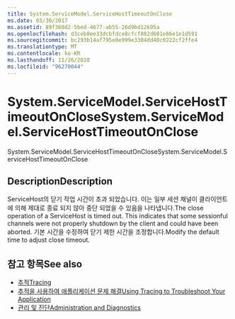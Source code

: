 ```yaml
---
title: System.ServiceModel.ServiceHostTimeoutOnClose
ms.date: 03/30/2017
ms.assetid: 89f360d2-5bed-4677-ab55-26d9bd12695a
ms.openlocfilehash: d3ceb8ee33dcbfdce8cfcf882d601e86e1e1d591
ms.sourcegitcommit: bc293b14af795e0e999e3304dd40c0222cf2ffe4
ms.translationtype: MT
ms.contentlocale: ko-KR
ms.lasthandoff: 11/26/2020
ms.locfileid: "96270044"
---
```

# <a name="systemservicemodelservicehosttimeoutonclose"></a><span data-ttu-id="cec46-102">System.ServiceModel.ServiceHostTimeoutOnClose</span><span class="sxs-lookup"><span data-stu-id="cec46-102">System.ServiceModel.ServiceHostTimeoutOnClose</span></span>

<span data-ttu-id="cec46-103">System.ServiceModel.ServiceHostTimeoutOnClose</span><span class="sxs-lookup"><span data-stu-id="cec46-103">System.ServiceModel.ServiceHostTimeoutOnClose</span></span>  
  
## <a name="description"></a><span data-ttu-id="cec46-104">Description</span><span class="sxs-lookup"><span data-stu-id="cec46-104">Description</span></span>  

 <span data-ttu-id="cec46-105">ServiceHost의 닫기 작업 시간이 초과 되었습니다. 이는 일부 세션 채널이 클라이언트에 의해 제대로 종료 되지 않아 중단 되었을 수 있음을 나타냅니다.</span><span class="sxs-lookup"><span data-stu-id="cec46-105">The close operation of a ServiceHost is timed out. This indicates that some sessionful channels were not properly shutdown by the client and could have been aborted.</span></span> <span data-ttu-id="cec46-106">기본 시간을 수정하여 닫기 제한 시간을 조정합니다.</span><span class="sxs-lookup"><span data-stu-id="cec46-106">Modify the default time to adjust close timeout.</span></span>  
  
## <a name="see-also"></a><span data-ttu-id="cec46-107">참고 항목</span><span class="sxs-lookup"><span data-stu-id="cec46-107">See also</span></span>

- [<span data-ttu-id="cec46-108">추적</span><span class="sxs-lookup"><span data-stu-id="cec46-108">Tracing</span></span>](index.md)
- [<span data-ttu-id="cec46-109">추적을 사용하여 애플리케이션 문제 해결</span><span class="sxs-lookup"><span data-stu-id="cec46-109">Using Tracing to Troubleshoot Your Application</span></span>](using-tracing-to-troubleshoot-your-application.md)
- [<span data-ttu-id="cec46-110">관리 및 진단</span><span class="sxs-lookup"><span data-stu-id="cec46-110">Administration and Diagnostics</span></span>](../index.md)
